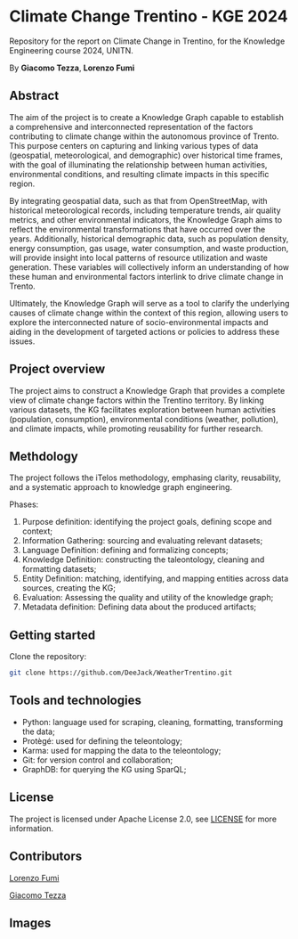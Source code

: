 # Climate Change Trentino - KGE 2024

Repository for the report on Climate Change in Trentino, for the Knowledge Engineering course 2024, UNITN.

By **Giacomo Tezza**, **Lorenzo Fumi**

## Abstract

The aim of the project is to create a Knowledge Graph capable to establish a comprehensive and interconnected representation of the factors contributing to climate change within the autonomous province of Trento. This purpose centers on capturing and linking various types of data (geospatial, meteorological, and demographic) over historical time frames, with the goal of illuminating the relationship between human activities, environmental conditions, and resulting climate impacts in this specific region.

By integrating geospatial data, such as that from OpenStreetMap, with historical meteorological records, including temperature trends, air quality metrics, and other environmental indicators, the Knowledge Graph aims to reflect the environmental transformations that have occurred over the years. Additionally, historical demographic data, such as population density, energy consumption, gas usage, water consumption, and waste production, will provide insight into local patterns of resource utilization and waste generation. These variables will collectively inform an understanding of how these human and environmental factors interlink to drive climate change in Trento.

Ultimately, the Knowledge Graph will serve as a tool to clarify the underlying causes of climate change within the context of this region, allowing users to explore the interconnected nature of socio-environmental impacts and aiding in the development of targeted actions or policies to address these issues.

## Project overview

The project aims to construct a Knowledge Graph that provides a complete view of climate change factors within the Trentino territory.
By linking various datasets, the KG facilitates exploration between human activities (population, consumption), environmental conditions (weather, pollution), and climate impacts, while promoting reusability for further research.

## Methdology

The project follows the iTelos methodology, emphasing clarity, reusability, and a systematic approach to knowledge graph engineering.

Phases:

1. Purpose definition: identifying the project goals, defining scope and context;
2. Information Gathering: sourcing and evaluating relevant datasets;
3. Language Definition: defining and formalizing concepts;
4. Knowledge Definition: constructing the taleontology, cleaning and formatting datasets;
5. Entity Definition: matching, identifying, and mapping entities across data sources, creating the KG;
6. Evaluation: Assessing the quality and utility of the knowledge graph;
7. Metadata definition: Defining data about the produced artifacts;

## Getting started

Clone the repository:

```bash
git clone https://github.com/DeeJack/WeatherTrentino.git
```

## Tools and technologies

- Python: language used for scraping, cleaning, formatting, transforming the data;
- Protègé: used for defining the teleontology;
- Karma: used for mapping the data to the teleontology;
- Git: for version control and collaboration;
- GraphDB: for querying the KG using SparQL;

## License

The project is licensed under Apache License 2.0, see [LICENSE](./LICENSE) for more information.

## Contributors

[Lorenzo Fumi](https://github.com/DeeJack)

[Giacomo Tezza](https://github.com/GiacomoTezza)

## Images

<!-- TODO -->